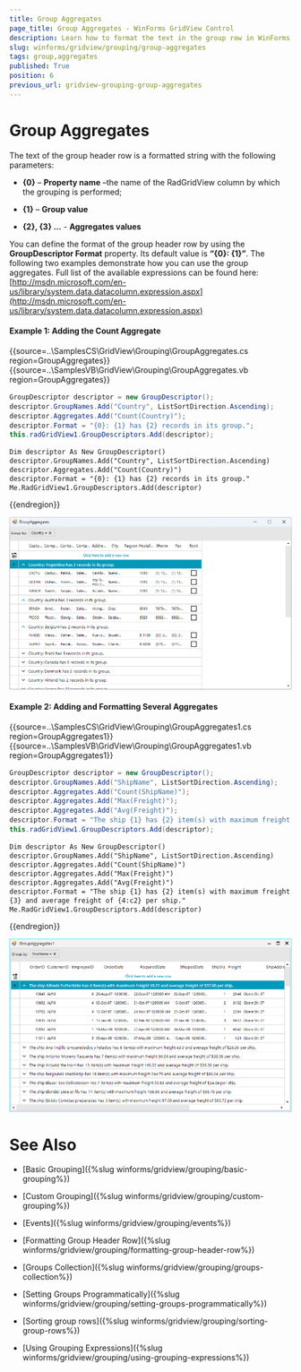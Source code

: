```yaml
---
title: Group Aggregates
page_title: Group Aggregates - WinForms GridView Control
description: Learn how to format the text in the group row in WinForms GridView.
slug: winforms/gridview/grouping/group-aggregates
tags: group,aggregates
published: True
position: 6
previous_url: gridview-grouping-group-aggregates
---
```


# Group Aggregates

The text of the group header row is a formatted string with the following parameters:

* __{0}__ – __Property name__ –the name of the RadGridView column by which the grouping is performed;

* __{1}__ – __Group value__

* __{2}, {3} …__ - __Aggregates values__

You can define the format of the group header row by using the __GroupDescriptor Format__ property. Its default value is __“{0}: {1}”__. The following two examples demonstrate how you can use the group aggregates. Full list of the available expressions can be found here:[http://msdn.microsoft.com/en-us/library/system.data.datacolumn.expression.aspx](http://msdn.microsoft.com/en-us/library/system.data.datacolumn.expression.aspx)

#### Example 1: Adding the Count Aggregate

{{source=..\SamplesCS\GridView\Grouping\GroupAggregates.cs region=GroupAggregates}} 
{{source=..\SamplesVB\GridView\Grouping\GroupAggregates.vb region=GroupAggregates}} 

````C#
GroupDescriptor descriptor = new GroupDescriptor();
descriptor.GroupNames.Add("Country", ListSortDirection.Ascending);
descriptor.Aggregates.Add("Count(Country)");
descriptor.Format = "{0}: {1} has {2} records in its group.";
this.radGridView1.GroupDescriptors.Add(descriptor);

````
````VB.NET
Dim descriptor As New GroupDescriptor()
descriptor.GroupNames.Add("Country", ListSortDirection.Ascending)
descriptor.Aggregates.Add("Count(Country)")
descriptor.Format = "{0}: {1} has {2} records in its group."
Me.RadGridView1.GroupDescriptors.Add(descriptor)

````

{{endregion}} 

![WinForms RadGridView Adding the Count Aggregate](images/gridview-group-aggregates001.png)


#### Example 2: Adding and Formatting Several Aggregates
 
{{source=..\SamplesCS\GridView\Grouping\GroupAggregates1.cs region=GroupAggregates1}} 
{{source=..\SamplesVB\GridView\Grouping\GroupAggregates1.vb region=GroupAggregates1}} 

````C#
GroupDescriptor descriptor = new GroupDescriptor();
descriptor.GroupNames.Add("ShipName", ListSortDirection.Ascending);
descriptor.Aggregates.Add("Count(ShipName)");
descriptor.Aggregates.Add("Max(Freight)");
descriptor.Aggregates.Add("Avg(Freight)");
descriptor.Format = "The ship {1} has {2} item(s) with maximum freight {3} and average freight of {4:c2} per ship.";
this.radGridView1.GroupDescriptors.Add(descriptor);

````
````VB.NET
Dim descriptor As New GroupDescriptor()
descriptor.GroupNames.Add("ShipName", ListSortDirection.Ascending)
descriptor.Aggregates.Add("Count(ShipName)")
descriptor.Aggregates.Add("Max(Freight)")
descriptor.Aggregates.Add("Avg(Freight)")
descriptor.Format = "The ship {1} has {2} item(s) with maximum freight {3} and average freight of {4:c2} per ship."
Me.RadGridView1.GroupDescriptors.Add(descriptor)

````

{{endregion}} 


![WinForms RadGridView Adding and Formatting Several Aggregates](images/gridview-group-aggregates002.png)
# See Also
* [Basic Grouping]({%slug winforms/gridview/grouping/basic-grouping%})

* [Custom Grouping]({%slug winforms/gridview/grouping/custom-grouping%})

* [Events]({%slug winforms/gridview/grouping/events%})

* [Formatting Group Header Row]({%slug winforms/gridview/grouping/formatting-group-header-row%})

* [Groups Collection]({%slug winforms/gridview/grouping/groups-collection%})

* [Setting Groups Programmatically]({%slug winforms/gridview/grouping/setting-groups-programmatically%})

* [Sorting group rows]({%slug winforms/gridview/grouping/sorting-group-rows%})

* [Using Grouping Expressions]({%slug winforms/gridview/grouping/using-grouping-expressions%})

